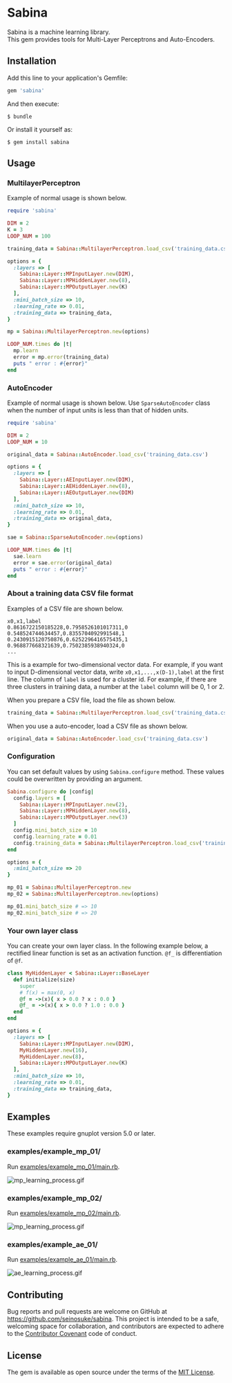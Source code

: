 # Sabina

Sabina is a machine learning library.  
This gem provides tools for Multi-Layer Perceptrons and Auto-Encoders.  

## Installation

Add this line to your application's Gemfile:

```ruby
gem 'sabina'
```

And then execute:

    $ bundle

Or install it yourself as:

    $ gem install sabina

## Usage

### MultilayerPerceptron

Example of normal usage is shown below.  

```ruby
require 'sabina'

DIM = 2
K = 3
LOOP_NUM = 100

training_data = Sabina::MultilayerPerceptron.load_csv('training_data.csv')

options = {
  :layers => [
    Sabina::Layer::MPInputLayer.new(DIM),
    Sabina::Layer::MPHiddenLayer.new(8),
    Sabina::Layer::MPOutputLayer.new(K)
  ],
  :mini_batch_size => 10,
  :learning_rate => 0.01,
  :training_data => training_data,
}

mp = Sabina::MultilayerPerceptron.new(options)

LOOP_NUM.times do |t|
  mp.learn
  error = mp.error(training_data)
  puts " error : #{error}"
end
```

### AutoEncoder

Example of normal usage is shown below. Use `SparseAutoEncoder` class when the number of input units is less than that of hidden units.

```ruby
require 'sabina'

DIM = 2
LOOP_NUM = 10

original_data = Sabina::AutoEncoder.load_csv('training_data.csv')

options = {
  :layers => [
    Sabina::Layer::AEInputLayer.new(DIM),
    Sabina::Layer::AEHiddenLayer.new(8),
    Sabina::Layer::AEOutputLayer.new(DIM)
  ],
  :mini_batch_size => 10,
  :learning_rate => 0.01,
  :training_data => original_data,
}

sae = Sabina::SparseAutoEncoder.new(options)

LOOP_NUM.times do |t|
  sae.learn
  error = sae.error(original_data)
  puts " error : #{error}"
end
```

### About a training data CSV file format

Examples of a CSV file are shown below.  

```
x0,x1,label
0.8616722150185228,0.7958526101017311,0
0.548524744634457,0.8355704092991548,1
0.2430915120750876,0.6252296416575435,1
0.968877668321639,0.7502385938940324,0
...
```

This is a example for two-dimensional vector data. For example, if you want to input D-dimensional vector data, write `x0,x1,...,x(D-1),label` at the first line.
The column of `label` is used for a cluster id. For example, if there are three clusters in training data, a number at the `label` column will be 0, 1 or 2.  
  
When you prepare a CSV file, load the file as shown below.

```ruby
training_data = Sabina::MultilayerPerceptron.load_csv('training_data.csv')
```

When you use a auto-encoder, load a CSV file as shown below.

```ruby
original_data = Sabina::AutoEncoder.load_csv('training_data.csv')
```

### Configuration

You can set default values by using `Sabina.configure` method. These values could be overwritten by providing an argument.  

```ruby
Sabina.configure do |config|
  config.layers = [
    Sabina::Layer::MPInputLayer.new(2),
    Sabina::Layer::MPHiddenLayer.new(8),
    Sabina::Layer::MPOutputLayer.new(3)
  ]
  config.mini_batch_size = 10
  config.learning_rate = 0.01
  config.training_data = Sabina::MultilayerPerceptron.load_csv('training_data.csv')
end

options = {
  :mini_batch_size => 20
}

mp_01 = Sabina::MultilayerPerceptron.new
mp_02 = Sabina::MultilayerPerceptron.new(options)

mp_01.mini_batch_size # => 10
mp_02.mini_batch_size # => 20
```

### Your own layer class
You can create your own layer class. In the following example below, a rectified linear function is set as an activation function. `@f_` is differentiation of `@f`.

```ruby
class MyHiddenLayer < Sabina::Layer::BaseLayer
  def initialize(size)
    super
    # f(x) = max(0, x)
    @f = ->(x){ x > 0.0 ? x : 0.0 }
    @f_ = ->(x){ x > 0.0 ? 1.0 : 0.0 }
  end
end

options = {
  :layers => [
    Sabina::Layer::MPInputLayer.new(DIM),
    MyHiddenLayer.new(16),
    MyHiddenLayer.new(8),
    Sabina::Layer::MPOutputLayer.new(K)
  ],
  :mini_batch_size => 10,
  :learning_rate => 0.01,
  :training_data => training_data,
}
```

## Examples

These examples require gnuplot version 5.0 or later.

### examples/example_mp_01/

Run [examples/example_mp_01/main.rb](https://github.com/seinosuke/sabina/blob/master/examples/example_mp_01/main.rb).  

![mp_learning_process.gif](https://github.com/seinosuke/sabina/blob/master/examples/example_mp_01/mp_learning_process.gif)

### examples/example_mp_02/

Run [examples/example_mp_02/main.rb](https://github.com/seinosuke/sabina/blob/master/examples/example_mp_02/main.rb).  

![mp_learning_process.gif](https://github.com/seinosuke/sabina/blob/master/examples/example_mp_02/mp_learning_process.gif)

### examples/example_ae_01/

Run [examples/example_ae_01/main.rb](https://github.com/seinosuke/sabina/blob/master/examples/example_ae_01/main.rb).  

![ae_learning_process.gif](https://github.com/seinosuke/sabina/blob/master/examples/example_ae_01/mp_learning_process.gif)


## Contributing

Bug reports and pull requests are welcome on GitHub at https://github.com/seinosuke/sabina. This project is intended to be a safe, welcoming space for collaboration, and contributors are expected to adhere to the [Contributor Covenant](http://contributor-covenant.org) code of conduct.


## License

The gem is available as open source under the terms of the [MIT License](http://opensource.org/licenses/MIT).

